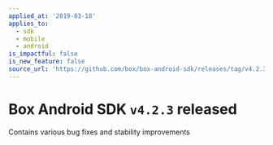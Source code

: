 ```yaml
---
applied_at: '2019-03-18'
applies_to:
  - sdk
  - mobile
  - android
is_impactful: false
is_new_feature: false
source_url: 'https://github.com/box/box-android-sdk/releases/tag/v4.2.3'
---
```


# Box Android SDK `v4.2.3` released

Contains various bug fixes and stability improvements
